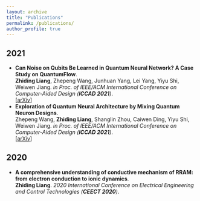 ```yaml
---
layout: archive
title: "Publications"
permalink: /publications/
author_profile: true
---
```

## 2021
* <b>Can Noise on Qubits Be Learned in Quantum Neural Network? A Case Study on QuantumFlow</b>. <br>
<b>Zhiding Liang</b>, Zhepeng Wang, Junhuan Yang, Lei Yang, Yiyu Shi, Weiwen Jiang. <i>in Proc. of IEEE/ACM International Conference on Computer-Aided Design (**ICCAD 2021**)</i>.<br>
[[arXiv]](https://arxiv.org/pdf/2109.03430.pdf)
* <b>Exploration of Quantum Neural Architecture by Mixing Quantum Neuron Designs</b>. <br>
Zhepeng Wang, <b>Zhiding Liang</b>, Shanglin Zhou, Caiwen Ding, Yiyu Shi, Weiwen Jiang. <i>in Proc. of IEEE/ACM International Conference on Computer-Aided Design (**ICCAD 2021**)</i>.<br>
[[arXiv]](https://arxiv.org/pdf/2109.03806.pdf)

## 2020
* <b>A comprehensive understanding of conductive mechanism of RRAM: from electron conduction to ionic dynamics</b>. <br>
<b>Zhiding Liang</b>. <i>2020 International Conference on Electrical Engineering and Control Technologies (**CEECT 2020**)</i>.<br>